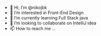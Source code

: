 - 👋 Hi, I’m @nikojbk
- 👀 I’m interested in Front-End Design
- 🌱 I’m currently learning Full Stack java
- 💞️ I’m looking to collaborate on IntelliJ idea
- 📫 How to reach me ...

<!---
nikojbk/nikojbk is a ✨ special ✨ repository because its `README.md` (this file) appears on your GitHub profile.
You can click the Preview link to take a look at your changes.
--->
